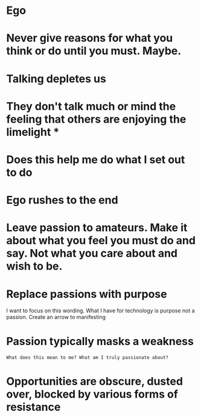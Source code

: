 # Ego

# Never give reasons for what you think or do until you must. Maybe.
# Talking depletes us
# They don't talk much or mind the feeling that others are enjoying the limelight \*
# Does this help me do what I set out to do
# Ego rushes to the end
# Leave passion to amateurs. Make it about what you feel you must do and say. Not what you care about and wish to be.
# Replace passions with purpose
I want to focus on this wording. What I have for technology is  purpose not a passion. Create an arrow to manifesting
# Passion typically masks a weakness
    What does this mean to me? What am I truly passionate about?
# Opportunities are obscure, dusted over, blocked by various forms of resistance
